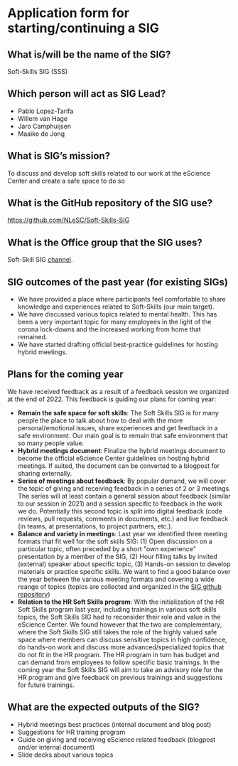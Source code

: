 # Application form for starting/continuing a SIG

## What is/will be the name of the SIG?
<!--  Pick a name that reflects the goal of the SIG.
      Make it specific enough to be meaningful,
      but broad enough to give you room  to shift focus when necessary.  -->
Soft-Skills SIG (SSS)

## Which person will act as SIG Lead?
<!--  This person acts as main point of contact and is responsible for planning the SIG.
      SIG leads are allowed to write the hours dedicated to organizing
      SIG activities under the KD budget. Please mention in the notes the
      name of your SIG:
        Account: 000104
        Project: 00020233
        Hour type: 00072
        Notes: Hours for X SIG
       -->
- Pablo Lopez-Tarifa
- Willem van Hage
- Jaro Camphuijsen
- Maaike de Jong

## What is SIG’s mission?
<!--  help text goes here  -->
To discuss and develop soft skills related to our work at the eScience Center and create a safe space to do so

## What is the GitHub repository of the SIG use?
<!--  Please transfer your SIG existing repo to this GitHub organization  -->
<!-- https://github.com/nlesc-sigs/soft-skills -->
https://github.com/NLeSC/Soft-Skills-SIG

## What is the Office group that the SIG uses?
<!--  help text goes here  -->
Soft-Skill SIG [channel](https://teams.microsoft.com/l/team/19%3ab6082594f90a4f7d9b9b4521f5b7eb91%40thread.tacv2/conversations?groupId=c373a0f6-88c9-47d6-b318-cd998d7efa51&tenantId=aa3aeacc-6307-42b2-ac05-787dd5c32574).

## SIG outcomes of the past year (for existing SIGs)
<!--  As a simple list of activities in this period is enough.  -->
* We have provided a place where participants feel comfortable to share knowledge and experiences related to Soft-Skills (our main target).
* We have discussed various topics related to mental health. This has been a very important topic for many employees in the light of the corona lock-downs and the increased working from home that remained.
* We have started drafting official best-practice guidelines for hosting hybrid meetings.


## Plans for the coming year
<!--  help text goes here  -->
We have received feedback as a result of a feedback session we organized at the end of 2022. This feedback is guiding our plans for coming year:

- **Remain the safe space for soft skills**: The Soft Skills SIG is for many people the place to talk about how to deal with the more personal/emotional issues, share experiences and get feedback in a safe environment. Our main goal is to remain that safe environment that so many people value.
- **Hybrid meetings document**: Finalize the hybrid meetings document to become the official eScience Center guidelines on hosting hybrid meetings. If suited, the document can be converted to a blogpost for sharing externally.
- **Series of meetings about feedback**: By popular demand, we will cover the topic of giving and receiving feedback in a series of 2 or 3 meetings. The series will at least contain a general session about feedback (similar to our session in 2021) and a session specific to feedback in the work we do. Potentially this second topic is split into digital feedback (code reviews, pull requests, comments in documents, etc.) and live feedback (in teams, at presentations, to project partners, etc.).
- **Balance and variety in meetings**: Last year we identified three meeting formats that fit well for the soft skills SIG: (1) Open discussion on a particular topic, often preceded by a short "own experience" presentation by a member of the SIG, (2) Hour filling talks by invited (external) speaker about specific topic, (3) Hands-on session to develop materials or practice specific skills. We want to find a good balance over the year between the various meeting formats and covering a wide reange of topics (topics are collected and organized in the [SIG github repository](https://github.com/NLeSC/Soft-Skills-SIG/projects/1)) 
- **Relation to the HR Soft Skills program**: With the initialization of the HR Soft Skills program last year, including trainings in various soft skills topics, the Soft Skills SIG had to reconsider their role and value in the eScience Center. We found however that the two are complementary, where the Soft Skills SIG still takes the role of the highly valued safe space where members can discuss sensitive topics in high confidence, do hands-on work and discuss more advanced/specialized topics that do not fit in the HR program. The HR program in turn has budget and can demand from employees to follow specific basic trainings. In the coming year the Soft Skills SIG will aim to take an advisory role for the HR program and give feedback on previous trainings and suggestions for future trainings. 

## What are the expected outputs of the SIG?
<!--  Think of internal as well as external dissemination targets -->
- Hybrid meetings best practices (internal document and blog post)
- Suggestions for HR training program
- Guide on giving and receiving eScience related feedback (blogpost and/or internal document)
- Slide decks about various topics
